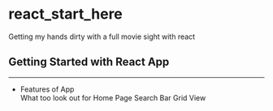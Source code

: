 # react_start_here
Getting my hands dirty with a full movie sight with react

<h2>Getting Started with React App</h2>

<hr>

<ul>
  <li>Features of App</li>
  <tr>
  <thead>What too look out for</thead>
  <td>Home Page</td>
  <td>Search Bar</td>
  <td>Grid View</td>
  </tr>
</ul>